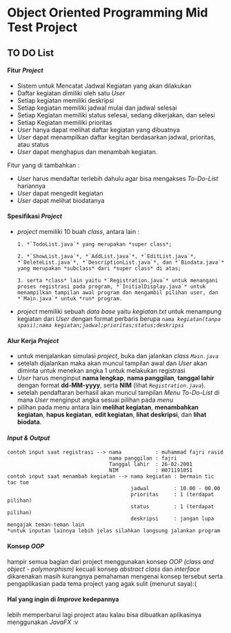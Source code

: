 # Object Oriented Programming Mid Test Project

## TO DO List

#### Fitur *Project*
- Sistem untuk Mencatat Jadwal Kegiatan yang akan dilakukan
- Daftar kegiatan dimiliki oleh satu *User*
- Setiap kegiatan memiliki deskripsi
- Setiap kegiatan memiliki jadwal mulai dan jadwal selesai
- Setiap Kegiatan memiliki status selesai, sedang dikerjakan, dan selesi
- Setiap Kegiatan memiliki prioritas
- *User* hanya dapat melihat daftar kegiatan yang dibuatnya
- *User* dapat menampilkan daftar kegitan berdasarkan jadwal, prioritas, atau status
- *User* dapat menghapus dan menambah kegiatan.

Fitur yang di tambahkan :
- *User* harus mendaftar terlebih dahulu agar bisa mengakses *To-Do-List* hariannya 
- *User* dapat mengedit kegiatan
- *User* dapat melihat biodatanya

#### Spesifikasi *Project*
- *project* memiliki 10 buah *class*, antara lain :

      1. *`TodoList.java`* yang merupakan *super class*;
      
      2. *`ShowList.java`*, *`AddList.java`*, *`EditList.java`*, *`DeleteList.java`*, *`DescriptionList.java`*, dan *`Biodata.java`* yang merupakan *subclass* dari *super class* di atas;
      
      3. serta *class* lain yaitu *`Registration.java`* untuk menangani proses registrasi pada program, *`InitialDisplay.java`* untuk menampilkan tampilan awal program dan mengambil pilihan user, dan *`Main.java`* untuk *run* program.
      
- *project* memiliki sebuah *data base* yaitu *kegiatan.txt* untuk menampung kegiatan dari *User* dengan format perbaris berupa *`nama kegiatan(tanpa spasi);nama kegiatan;jadwal;prioritas;status;deskripsi`*
  
#### Alur Kerja *Project*
- untuk menjalankan simulasi *project*, buka dan jalankan *class* *`Main.java`*
- setelah dijalankan maka akan muncul tampilan awal dan *User* akan diminta untuk menekan angka 1 untuk melakukan registrasi 
- *User* harus menginput **nama lengkap**, **nama panggilan**, **tanggal lahir** dengan format **dd-MM-yyyy**, serta **NIM** (lihat *`Registration.java`*).
- setelah pendaftaran berhasil akan muncul tampilan *Menu To-Do-List* di mana *User* menginput angka sesuai pilihan pada *menu*
- pilihan pada menu antara lain **melihat kegiatan**, **menambahkan kegiatan**, **hapus kegiatan**, **edit kegiatan**, **lihat deskripsi**, dan **lihat biodata**.
  
#### *Input & Output*
    contoh input saat registrasi --> nama           : muhammad fajri rasid
                                     nama panggilan : fajri
                                     Tanggal lahir  : 26-02-2001 
                                     NIM            : H071191051
    contoh input saat menambah kegiatan --> nama kegiatan : bermain tic tac toe
                                            jadwal        : 10.00 - 00.00
                                            prioritas     : 1 (terdapat pilihan)
                                            status        : 1 (terdapat pilihan)
                                            deskripsi     : jangan lupa mengajak teman-teman lain
    *untuk inputan lainnya lebih jelas silahkan langsung jalankan program
    
#### Konsep *OOP*
hampir semua bagian dari project menggunakan konsep *OOP (class and object - polymorphism)* kecuali konsep *abstract class* dan *interface* dikarenakan masih kurangnya pemahaman mengenai konsep tersebut serta pengaplikasian pada tema project yang agak sulit (menurut saya):(

#### Hal yang ingin di *Improve* kedepannya
lebih memperbarui lagi project atau kalau bisa dibuatkan aplikasinya menggunakan *JavaFX* :v 
